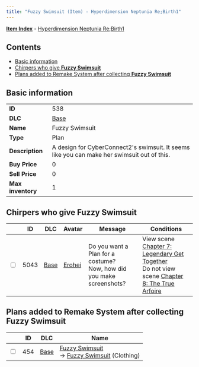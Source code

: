 ```yaml
---
title: "Fuzzy Swimsuit (Item) - Hyperdimension Neptunia Re;Birth1"
---
```


[**Item Index**](/neptunia/rb1/item/index.html) - [Hyperdimension Neptunia Re;Birth1](/neptunia/rb1)

## Contents

- [Basic information](#basic-information)
- [Chirpers who give **Fuzzy Swimsuit**](#chirpers-who-give-fuzzy-swimsuit)
- [Plans added to Remake System after collecting **Fuzzy Swimsuit**](#plans-added-to-remake-system-after-collecting-fuzzy-swimsuit)

## Basic information

|   |   |
| -- | -- |
| **ID** | 538 |
| **DLC** | [Base](/neptunia/rb1/dlc/1-base.html) |
| **Name** | Fuzzy Swimsuit |
| **Type** | Plan |
| **Description** | A design for CyberConnect2's swimsuit. It seems like you can make her swimsuit out of this. |
| **Buy Price** | 0 |
| **Sell Price** | 0 |
| **Max inventory** | 1 |


## Chirpers who give **Fuzzy Swimsuit**

|    | ID | DLC | Avatar | Message | Conditions |
| -- | -- | --- | ------ | ------- | ---------- |
| <input type="checkbox" id="rb1-chirper-event-1-5043" class="trackbox" /> | 5043 | [Base](/neptunia/rb1/dlc/1-base.html) | [Erohei](/neptunia/rb1/undefined/1-222-erohei.html) | Do you want a Plan for a costume?<br />Now, how did you make screenshots? | View scene [Chapter 7: Legendary Get Together](/neptunia/rb1/scene/1-726-chapter-7-legendary-get-together.html)<br />Do not view scene [Chapter 8: The True Arfoire](/neptunia/rb1/scene/1-807-chapter-8-the-true-arfoire.html) |


## Plans added to Remake System after collecting **Fuzzy Swimsuit**

|    | ID | DLC | Name |
| -- | -- | --- | ---- |
| <input type="checkbox" id="rb1-remake-1-454" class="trackbox" /> | 454 | [Base](/neptunia/rb1/dlc/1-base.html) | [Fuzzy Swimsuit](/neptunia/rb1/remake/1-454-fuzzy-swimsuit.html)<br /> → [Fuzzy Swimsuit](/neptunia/rb1/item/1-2932-fuzzy-swimsuit.html) (Clothing) |
